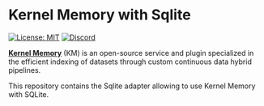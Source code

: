 # Kernel Memory with Sqlite

[![License: MIT](https://img.shields.io/github/license/microsoft/kernel-memory)](https://github.com/microsoft/kernel-memory/blob/main/LICENSE)
[![Discord](https://img.shields.io/discord/1063152441819942922?label=Discord&logo=discord&logoColor=white&color=d82679)](https://aka.ms/SKDiscord)

**[Kernel Memory](https://github.com/microsoft/semantic-memory)** (KM)
is an open-source service and plugin specialized in the efficient indexing of datasets
through custom continuous data hybrid pipelines.

This repository contains the Sqlite adapter allowing to use Kernel Memory with SQLite.
